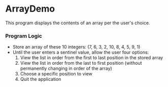 # ArrayDemo

This program displays the contents of an array per the user's choice.

### Program Logic

- Store an array of these 10 integers: (7, 6, 3, 2, 10, 8, 4, 5, 9, 1)
- Until the user enters a sentinel value, allow the user four options:
  1. View the list in order from the first to last position in the stored array
  2. View the list in order from the last to first position (without permanently changing in order of the array)
  3. Choose a specific position to view
  4. Quit the application
